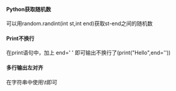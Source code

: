 #### Python获取随机数

可以用random.randint(int st,int end)获取st-end之间的随机数

#### Print不换行

在print语句中，加上 end=' ' 即可输出不换行了(print("Hello",end=''))

#### 多行输出左对齐

在字符串中使用\t即可